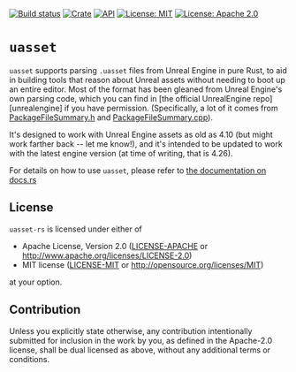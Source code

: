 [![Build status](https://github.com/jorgenpt/uasset-rs/workflows/Rust/badge.svg)](https://github.com/jorgenpt/uasset-rs/actions?query=workflow%3ARust)
[![Crate](https://img.shields.io/crates/v/uasset.svg)](https://crates.io/crates/uasset)
[![API](https://docs.rs/uasset/badge.svg)][docs-rs]
[![License: MIT](https://img.shields.io/badge/License-MIT-blue.svg)](LICENSE-MIT)
[![License: Apache 2.0](https://img.shields.io/badge/License-Apache%202.0-blue.svg)](LICENSE-APACHE)

# `uasset`

`uasset` supports parsing `.uasset` files from Unreal Engine in pure Rust, to aid in building tools that reason about Unreal assets without needing to
boot up an entire editor. Most of the format has been gleaned from Unreal Engine's own parsing code, which you can find in [the official UnrealEngine repo][unrealengine]
if you have permission. (Specifically, a lot of it comes from [PackageFileSummary.h][packagefilesummary-h] and [PackageFileSummary.cpp][packagefilesummary-cpp]).

It's designed to work with Unreal Engine assets as old as 4.10 (but might work farther back -- let me know!), and it's intended to be updated to work with the latest engine
version (at time of writing, that is 4.26).

For details on how to use `uasset`, please refer to [the documentation on docs.rs][docs-rs]

## License

`uasset-rs` is licensed under either of

 * Apache License, Version 2.0
   ([LICENSE-APACHE](LICENSE-APACHE) or http://www.apache.org/licenses/LICENSE-2.0)
 * MIT license
   ([LICENSE-MIT](LICENSE-MIT) or http://opensource.org/licenses/MIT)

at your option.

## Contribution

Unless you explicitly state otherwise, any contribution intentionally submitted
for inclusion in the work by you, as defined in the Apache-2.0 license, shall be
dual licensed as above, without any additional terms or conditions.

[packagefilesummary-h]: https://github.com/EpicGames/UnrealEngine/blob/master/Engine/Source/Runtime/CoreUObject/Public/UObject/PackageFileSummary.h
[packagefilesummary-cpp]: https://github.com/EpicGames/UnrealEngine/blob/master/Engine/Source/Runtime/CoreUObject/Private/UObject/PackageFileSummary.cpp
[docs-rs]: https://docs.rs/uasset
